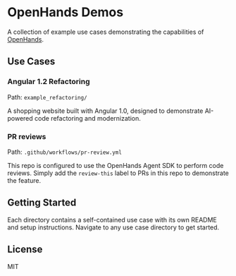 # OpenHands Demos

A collection of example use cases demonstrating the capabilities of [OpenHands](https://github.com/All-Hands-AI/OpenHands).

## Use Cases

### Angular 1.2 Refactoring
Path: `example_refactoring/`

A shopping website built with Angular 1.0, designed to demonstrate AI-powered code refactoring and modernization.

### PR reviews
Path: `.github/workflows/pr-review.yml`

This repo is configured to use the OpenHands Agent SDK to perform code reviews. Simply add the `review-this` label to PRs in this repo to demonstrate the feature.

## Getting Started

Each directory contains a self-contained use case with its own README and setup instructions. Navigate to any use case directory to get started.

## License

MIT